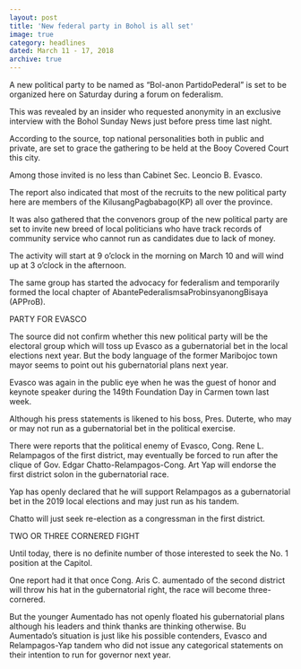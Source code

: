 ```yaml
---
layout: post
title: 'New federal party in Bohol is all set'
image: true
category: headlines
dated: March 11 - 17, 2018
archive: true
---
```


A new political party to be named as “Bol-anon PartidoPederal” is set to be organized here on Saturday during a forum on federalism.

This was revealed by an insider who requested anonymity in an exclusive interview with the Bohol Sunday News just before press time last night.

According to the source, top national personalities both in public and private, are set to grace the gathering to be held at the Booy Covered Court this city.

Among those invited is no less than Cabinet Sec. Leoncio B. Evasco.

The report also indicated that most of the recruits to the new political party here are members of the KilusangPagbabago(KP) all over the province.

It was also gathered that the convenors group of the new political party are set to invite new breed of local politicians who have track records of community service who cannot run as candidates due to lack of money.

The activity will start at 9 o’clock in the morning on March 10 and will wind up at 3 o’clock in the afternoon.

The same group has started the advocacy for federalism and temporarily formed the local chapter of AbantePederalismsaProbinsyanongBisaya (APProB).

PARTY FOR EVASCO

The source did not confirm whether this new political party will be the electoral group which will toss up Evasco as a gubernatorial bet in the local elections next year.
But the body language of the former Maribojoc town mayor seems to point out his gubernatorial plans next year.

Evasco was again in the public eye when he was the guest of honor and keynote speaker during the 149th Foundation Day in Carmen town last week.

Although his press statements is likened to his boss, Pres. Duterte, who may or may not run as a gubernatorial bet in the political exercise.

There were reports that the political enemy of Evasco, Cong. Rene L. Relampagos of the first district, may eventually be forced to run after the clique of Gov. Edgar Chatto-Relampagos-Cong. Art Yap will endorse the first district solon in the gubernatorial race.

Yap has openly declared that he will support Relampagos as a gubernatorial bet in the 2019 local elections and may just run as his tandem.

Chatto will just seek re-election as a congressman in the first district.

TWO OR THREE CORNERED FIGHT

Until today, there is no definite number of those interested to seek the No. 1 position at the Capitol.

One report had it that once Cong. Aris C. aumentado of the second district will throw his hat in the gubernatorial right, the race will become three-cornered.

But the younger Aumentado has not openly floated his gubernatorial plans although his leaders and think thanks are thinking otherwise.
Bu Aumentado’s situation is just like his possible contenders, Evasco and Relampagos-Yap tandem who did not issue any categorical statements on their intention to run for governor next year.